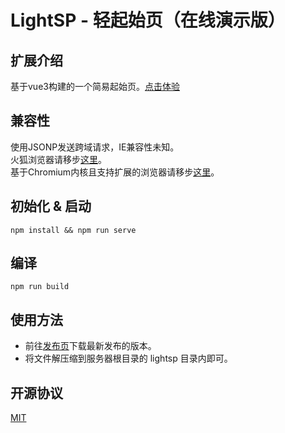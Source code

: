 # LightSP - 轻起始页（在线演示版）

## 扩展介绍
基于vue3构建的一个简易起始页。[点击体验](https://www.kihanlee.site/archive/lightsp/)

## 兼容性
使用JSONP发送跨域请求，IE兼容性未知。</br>
火狐浏览器请移步[这里](https://github.com/KiHanLee/LightSP/tree/firefox)。</br>
基于Chromium内核且支持扩展的浏览器请移步[这里](https://github.com/KiHanLee/LightSP/tree/chromium)。

## 初始化 & 启动
```
npm install && npm run serve
```

## 编译
```
npm run build
```

## 使用方法
- 前往[发布页](https://github.com/KiHanLee/LightSP/releases)下载最新发布的版本。
- 将文件解压缩到服务器根目录的 lightsp 目录内即可。

## 开源协议
[MIT](https://opensource.org/licenses/MIT)
